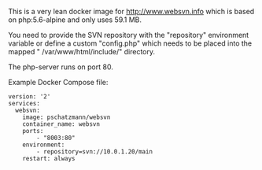 This is a very lean docker image for http://www.websvn.info which is based on php:5.6-alpine and only uses 59.1 MB.

You need to provide the SVN repository with the "repository" environment variable or define a custom "config.php" which needs to be placed into the mapped " /var/www/html/include/" directory.

The php-server runs on port 80.

Example Docker Compose file:

    version: '2'
    services:
      websvn:
        image: pschatzmann/websvn
        container_name: websvn
        ports:
            - "8003:80"
        environment:
            - repository=svn://10.0.1.20/main
        restart: always
